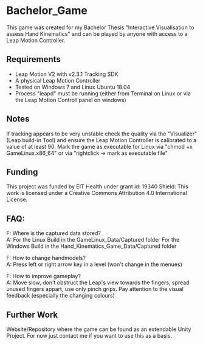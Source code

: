 # Bachelor_Game
This game was created for my Bachelor Thesis "Interactive Visualisation to assess Hand Kinematics" 
and can be played by anyone with access to a Leap Motion Controller.

## Requirements 
* Leap Motion V2 with v2.3.1 Tracking SDK 
* A physical Leap Motion Controller 
* Tested on Windows 7 and Linux Ubuntu 18.04
* Process "leapd" must be running (either from Terminal on Linux or via the Leap Motion Controll panel on windows)
 
## Notes 
If tracking appears to be very unstable check the quality via the "Visualizer" (Leap build-in Tool) and ensure the Leap Motion 
Controller is calibrated to a value of at least 90. 
Mark the game as executable for Linux via "chmod +x GameLinux.x86_64" or via "rightclick -> mark as executable file"


## Funding 
This project was funded by EIT Health under grant id: 19340
Shield: 
This work is licensed under a Creative Commons Attribution 4.0 International License.

## FAQ: 
F: Where is the captured data stored?  
A: For the Linux Build in the GameLinux_Data/Captured folder
   For the Windows Build in the Hand_Kinematics_Game_Data/Captured folder

F: How to change handmodels?  
A: Press left or right arrow key in a level (won't change in the menues)

F: How to improve gameplay?  
A: Move slow, don't obstruct the Leap's view towards the fingers, spread unused fingers appart, use only pinch grips.
   Pay attention to the visual feedback (especially the changing colours)
  
## Further Work

Website/Repository where the game can be found as an extendable Unity Project.
For now just contact me if you want to use this as a basis.
